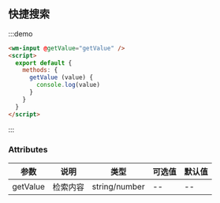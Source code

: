 ## 快捷搜索

:::demo

```html
<wm-input @getValue="getValue" />
<script>
  export default {
    methods: {
      getValue (value) {
        console.log(value)
      }
    }
  }
</script>
```

:::

### Attributes

| 参数 | 说明 | 类型 | 可选值 | 默认值
|---------|--------|-------| --------|--------
| getValue | 检索内容 | string/number | -- | --
